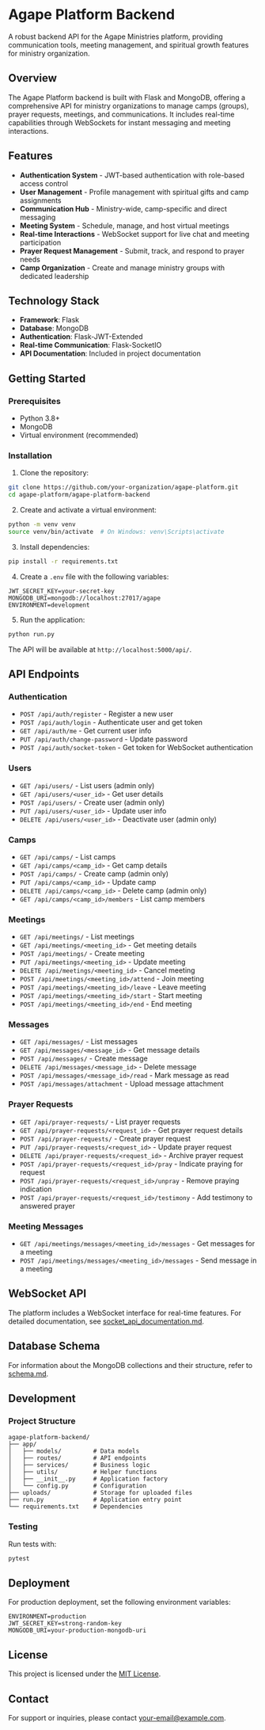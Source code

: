 # Agape Platform Backend

A robust backend API for the Agape Ministries platform, providing communication tools, meeting management, and spiritual growth features for ministry organization.

## Overview

The Agape Platform backend is built with Flask and MongoDB, offering a comprehensive API for ministry organizations to manage camps (groups), prayer requests, meetings, and communications. It includes real-time capabilities through WebSockets for instant messaging and meeting interactions.

## Features

- **Authentication System** - JWT-based authentication with role-based access control
- **User Management** - Profile management with spiritual gifts and camp assignments
- **Communication Hub** - Ministry-wide, camp-specific and direct messaging
- **Meeting System** - Schedule, manage, and host virtual meetings
- **Real-time Interactions** - WebSocket support for live chat and meeting participation
- **Prayer Request Management** - Submit, track, and respond to prayer needs
- **Camp Organization** - Create and manage ministry groups with dedicated leadership

## Technology Stack

- **Framework**: Flask
- **Database**: MongoDB
- **Authentication**: Flask-JWT-Extended
- **Real-time Communication**: Flask-SocketIO
- **API Documentation**: Included in project documentation

## Getting Started

### Prerequisites

- Python 3.8+
- MongoDB
- Virtual environment (recommended)

### Installation

1. Clone the repository:
```bash
git clone https://github.com/your-organization/agape-platform.git
cd agape-platform/agape-platform-backend
```

2. Create and activate a virtual environment:
```bash
python -m venv venv
source venv/bin/activate  # On Windows: venv\Scripts\activate
```

3. Install dependencies:
```bash
pip install -r requirements.txt
```

4. Create a `.env` file with the following variables:
```
JWT_SECRET_KEY=your-secret-key
MONGODB_URI=mongodb://localhost:27017/agape
ENVIRONMENT=development
```

5. Run the application:
```bash
python run.py
```

The API will be available at `http://localhost:5000/api/`.

## API Endpoints

### Authentication
- `POST /api/auth/register` - Register a new user
- `POST /api/auth/login` - Authenticate user and get token
- `GET /api/auth/me` - Get current user info
- `PUT /api/auth/change-password` - Update password
- `POST /api/auth/socket-token` - Get token for WebSocket authentication

### Users
- `GET /api/users/` - List users (admin only)
- `GET /api/users/<user_id>` - Get user details
- `POST /api/users/` - Create user (admin only)
- `PUT /api/users/<user_id>` - Update user info
- `DELETE /api/users/<user_id>` - Deactivate user (admin only)

### Camps
- `GET /api/camps/` - List camps
- `GET /api/camps/<camp_id>` - Get camp details
- `POST /api/camps/` - Create camp (admin only)
- `PUT /api/camps/<camp_id>` - Update camp
- `DELETE /api/camps/<camp_id>` - Delete camp (admin only)
- `GET /api/camps/<camp_id>/members` - List camp members

### Meetings
- `GET /api/meetings/` - List meetings
- `GET /api/meetings/<meeting_id>` - Get meeting details
- `POST /api/meetings/` - Create meeting
- `PUT /api/meetings/<meeting_id>` - Update meeting
- `DELETE /api/meetings/<meeting_id>` - Cancel meeting
- `POST /api/meetings/<meeting_id>/attend` - Join meeting
- `POST /api/meetings/<meeting_id>/leave` - Leave meeting
- `POST /api/meetings/<meeting_id>/start` - Start meeting
- `POST /api/meetings/<meeting_id>/end` - End meeting

### Messages
- `GET /api/messages/` - List messages
- `GET /api/messages/<message_id>` - Get message details
- `POST /api/messages/` - Create message
- `DELETE /api/messages/<message_id>` - Delete message
- `POST /api/messages/<message_id>/read` - Mark message as read
- `POST /api/messages/attachment` - Upload message attachment

### Prayer Requests
- `GET /api/prayer-requests/` - List prayer requests
- `GET /api/prayer-requests/<request_id>` - Get prayer request details
- `POST /api/prayer-requests/` - Create prayer request
- `PUT /api/prayer-requests/<request_id>` - Update prayer request
- `DELETE /api/prayer-requests/<request_id>` - Archive prayer request
- `POST /api/prayer-requests/<request_id>/pray` - Indicate praying for request
- `POST /api/prayer-requests/<request_id>/unpray` - Remove praying indication
- `POST /api/prayer-requests/<request_id>/testimony` - Add testimony to answered prayer

### Meeting Messages
- `GET /api/meetings/messages/<meeting_id>/messages` - Get messages for a meeting
- `POST /api/meetings/messages/<meeting_id>/messages` - Send message in a meeting

## WebSocket API

The platform includes a WebSocket interface for real-time features. For detailed documentation, see [socket_api_documentation.md](socket_api_documentation.md).

## Database Schema

For information about the MongoDB collections and their structure, refer to [schema.md](schema.md).

## Development

### Project Structure

```
agape-platform-backend/
├── app/
│   ├── models/         # Data models
│   ├── routes/         # API endpoints
│   ├── services/       # Business logic
│   ├── utils/          # Helper functions
│   ├── __init__.py     # Application factory
│   └── config.py       # Configuration
├── uploads/            # Storage for uploaded files
├── run.py              # Application entry point
└── requirements.txt    # Dependencies
```

### Testing

Run tests with:

```bash
pytest
```

## Deployment

For production deployment, set the following environment variables:

```
ENVIRONMENT=production
JWT_SECRET_KEY=strong-random-key
MONGODB_URI=your-production-mongodb-uri
```

## License

This project is licensed under the [MIT License](LICENSE).

## Contact

For support or inquiries, please contact [your-email@example.com](mailto:your-email@example.com).
